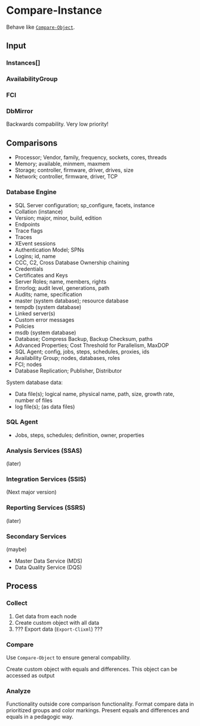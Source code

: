 # Compare-Instance

Behave like [`Compare-Object`](https://docs.microsoft.com/en-us/powershell/module/microsoft.powershell.utility/compare-object).

## Input

### Instances[]

### AvailabilityGroup

### FCI

### DbMirror

Backwards compability. Very low priority!

## Comparisons

- Processor; Vendor, family, frequency, sockets, cores, threads
- Memory; available, minmem, maxmem
- Storage; controller, firmware, driver, drives, size
- Network; controller, firmware, driver, TCP

### Database Engine

- SQL Server configuration; sp_configure, facets, instance
- Collation (instance)
- Version; major, minor, build, edition
- Endpoints
- Trace flags
- Traces
- XEvent sessions
- Authentication Model; SPNs
- Logins; id, name
- CCC, C2, Cross Database Ownership chaining
- Credentials
- Certificates and Keys
- Server Roles; name, members, rights
- Errorlog; audit level, generations, path
- Audits; name, specification
- master (system database); resource database
- tempdb (system database)
- Linked server(s)
- Custom error messages
- Policies
- msdb (system database)
- Database; Compress Backup, Backup Checksum, paths
- Advanced Properties; Cost Threshold for Parallelism, MaxDOP
- SQL Agent; config, jobs, steps, schedules, proxies, ids
- Availability Group; nodes, databases, roles
- FCI; nodes
- Database Replication; Publisher, Distributor

System database data:

- Data file(s); logical name, physical name, path, size, growth rate, number of files
- log file(s); (as data files)

### SQL Agent

- Jobs, steps, schedules; definition, owner, properties

### Analysis Services (SSAS)

(later)

### Integration Services (SSIS)

(Next major version)

### Reporting Services (SSRS)

(later)

### Secondary Services

(maybe)

- Master Data Service (MDS)
- Data Quality Service (DQS)

## Process

### Collect

1. Get data from each node
1. Create custom object with all data
1. ??? Export data (`Export-Clixml`) ???

### Compare

Use `Compare-Object` to ensure general compability.

Create custom object with equals and differences. This object can be accessed as output

### Analyze

Functionality outside core comparison functionality. Format compare data in prioritized groups and color markings. Present equals and differences and equals in a pedagogic way.
